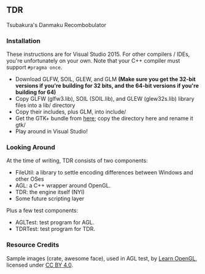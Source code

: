 ## TDR

Tsubakura's Danmaku Recombobulator

### Installation

These instructions are for Visual Studio 2015. For other compilers / IDEs, you're unfortunately on your own. Note that your C++ compiler must support `#pragma once`.

* Download GLFW, SOIL, GLEW, and GLM **(Make sure you get the 32-bit versions if you're building for 32 bits, and the 64-bit versions if you're building for 64)**
* Copy GLFW (glfw3.lib), SOIL (SOIL.lib), and GLEW (glew32s.lib) library files into a lib/ directory
* Copy their includes, plus GLM, into include/
* Get the GTK+ bundle from [here](https://github.com/hexchat/gtk-win32); copy the directory here and rename it gtk/
* Play around in Visual Studio!

### Looking Around

At the time of writing, TDR consists of two components:

* FileUtil: a library to settle encoding differences between Windows and other OSes
* AGL: a C++ wrapper around OpenGL.
* TDR: the engine itself (NYI)
* Some future scripting layer

Plus a few test components:

* AGLTest: test program for AGL.
* TDRTest: test program for TDR.

### Resource Credits

Sample images (crate, awesome face), used in AGL test, by [Learn OpenGL](http://www.learnopengl.com), licensed under [CC BY 4.0](https://creativecommons.org/licenses/by/4.0/).
